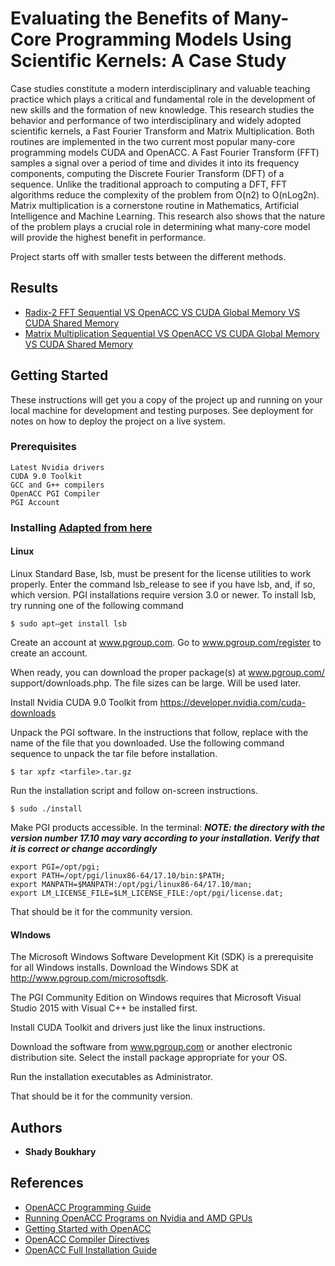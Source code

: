# Evaluating the Benefits of Many-Core Programming Models Using Scientific Kernels: A Case Study

Case studies constitute a modern interdisciplinary and valuable teaching practice which plays a critical and fundamental role in the development of new skills and the formation of new knowledge. This research studies the behavior and performance of two interdisciplinary and widely adopted scientific kernels, a Fast Fourier Transform and Matrix Multiplication. Both routines are implemented in the two current most popular many-core programming models CUDA and OpenACC. A Fast Fourier Transform (FFT) samples a signal over a period of time and divides it into its frequency components, computing the Discrete Fourier Transform (DFT) of a sequence. Unlike the traditional approach to computing a DFT, FFT algorithms reduce the complexity of the problem from O(n2) to O(nLog2n).  Matrix multiplication is a cornerstone routine in Mathematics, Artificial Intelligence and Machine Learning. This research also shows that the nature of the problem plays a crucial role in determining what many-core model will provide the highest benefit in performance. 

Project starts off with smaller tests between the different methods.

## Results

* [Radix-2 FFT Sequential VS OpenACC VS CUDA Global Memory VS CUDA Shared Memory](Week%205/FFT%20Seq%20vs%20OpenACC%20vs%20GM%20vs%20SM.pdf)
* [Matrix Multiplication Sequential VS OpenACC VS CUDA Global Memory VS CUDA Shared Memory](Week%205/Matrix%20Mult.%20Seq%20vs%20OpenACC%20vs%20Cuda.pdf)

## Getting Started

These instructions will get you a copy of the project up and running on your local machine for development and testing purposes. See deployment for notes on how to deploy the project on a live system.

### Prerequisites


```
Latest Nvidia drivers
CUDA 9.0 Toolkit
GCC and G++ compilers
OpenACC PGI Compiler
PGI Account
```

### Installing [Adapted from here](http://www.pgroup.com/doc/pgiinstall174.pdf)

#### Linux

Linux Standard Base, lsb, must be present for the license utilities to work properly.
Enter the command lsb_release to see if you have lsb, and, if so, which version.
PGI installations require version 3.0 or newer. To install lsb, try running one of the
following command

```
$ sudo apt–get install lsb
```

Create an account at www.pgroup.com.
Go to www.pgroup.com/register to create an account.

When ready, you can download the proper package(s) at www.pgroup.com/
support/downloads.php. The file sizes can be large. Will be used later.

Install Nvidia CUDA 9.0 Toolkit from https://developer.nvidia.com/cuda-downloads

Unpack the PGI software.
In the instructions that follow, replace <tarfile> with the name of the file that you
downloaded.
Use the following command sequence to unpack the tar file before installation.

```
$ tar xpfz <tarfile>.tar.gz
```

Run the installation script and follow on-screen instructions.

```
$ sudo ./install
```

Make PGI products accessible. In the terminal:
***NOTE: the directory with the version number 17.10 may vary according to your installation. Verify that it is correct or change accordingly***

```
export PGI=/opt/pgi;
export PATH=/opt/pgi/linux86-64/17.10/bin:$PATH;
export MANPATH=$MANPATH:/opt/pgi/linux86-64/17.10/man;
export LM_LICENSE_FILE=$LM_LICENSE_FILE:/opt/pgi/license.dat; 
```

That should be it for the community version.

#### WIndows

The Microsoft Windows Software Development Kit (SDK) is a prerequisite for all
Windows installs. Download the Windows SDK at http://www.pgroup.com/microsoftsdk.

The PGI Community Edition on Windows requires that Microsoft Visual Studio 2015
with Visual C++ be installed first. 

Install CUDA Toolkit and drivers just like the linux instructions.

Download the software from www.pgroup.com or another electronic distribution site.
Select the install package appropriate for your OS.

Run the installation executables as Administrator.

That should be it for the community version.



## Authors

* **Shady Boukhary** 


## References
* [OpenACC Programming Guide](http://www.openacc.org/sites/default/files/inline-files/OpenACC_Programming_Guide_0.pdf)
* [Running OpenACC Programs on Nvidia and AMD GPUs](https://www.pgroup.com/lit/presentations/ieee_webinar_dec2013_slides.pdf)
* [Getting Started with OpenACC](https://www.pgroup.com/doc/openacc17_gs.pdf)
* [OpenACC Compiler Directives](https://www.pgroup.com/lit/brochures/openacc_sc14.pdf)
* [OpenACC Full Installation Guide](http://www.pgroup.com/doc/pgiinstall174.pdf)
